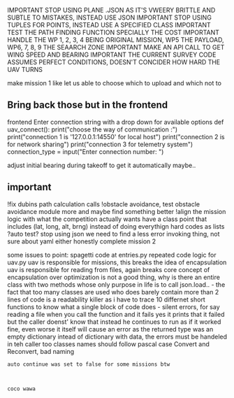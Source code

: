 IMPORTANT STOP USING PLANE .JSON AS IT'S VWEERY BRITTLE AND SUBTLE TO MISTAKES, INSTEAD USE JSON
IMPORTANT STOP USING TUPLES FOR POINTS, INSTEAD USE A SPECIFIED CLASS
IMPORTANT TEST THE PATH FINDING FUNCTION SPECIALLY THE COST
IMPORTANT HANDLE THE WP 1, 2, 3, 4 BEING ORIGINAL MISSION, WP5 THE PAYLOAD, WP6, 7, 8, 9 THE SEAARCH ZONE
IMPORTANT MAKE AN API CALL TO GET WING SPEED AND BEARING
IMPORTANT THE CURRENT SURVEY CODE ASSUMES PERFECT CONDITIONS, DOESN'T CONCIDER HOW HARD THE UAV TURNS

make mission 1 like let us able to choose which to upload and which not to

## Bring back those but in the frontend
frontend Enter connection string with a drop down for available options
def uav_connect():
    print("choose the way of communication :")
    print("connection 1 is '127.0.0.1:14550' for local host")
    print("connection 2 is for network sharing")
    print("connection 3 for telemetry system")
    connection_type = input("Enter connection number:  ")


adjust initial bearing during takeoff to get it automatically maybe..

## important
!fix dubins path calculation calls
!obstacle avoidance, test obstacle avoidance module more and maybe find something better
!align the mission logic with what the competition actually wants
have a class point that includes (lat, long, alt, brng) instead of doing everythign hard codes as lists
?auto test?
stop using json we need to find a less error invoking thing, not sure about yaml either honestly
complete mission 2



some issues to point:
    spagetti code at entries.py
    repeated code logic for uav.py
    uav is responsible for missions, this breaks the idea of encapsulation
    uav is responsible for reading from files, again breaks core concept of encapsulation
    over optimization is not a good thing, why is there an entire class with two methods whose only purpose in life is to call json.load..
    - the fact that too many classes are used who does barely contain more than 2 lines of code is a readability killer as i have to trace 10 differnet short functions to know what a single block of code does
    - silent errors, for say reading a file when you call the function and it fails yes it prints that it failed but the caller doenst' know that instead he continues to run as if it worked fine, even worse it itself will cause an error as the returned type was an empty dictionary intead of dictionary with data, the errors must be handeled in teh caller too
    classes names should follow pascal case
    Convert and Reconvert, bad naming

    auto continue was set to false for some missions btw



    coco wawa